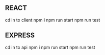 

## REACT

cd in to client
npm i
npm run start
npm run test 

## EXPRESS

cd in to api
npm i
npm run start
npm run test 

